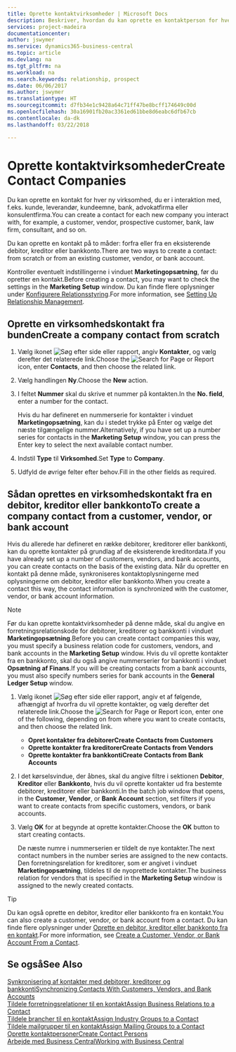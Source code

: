 ```yaml
---
title: Oprette kontaktvirksomheder | Microsoft Docs
description: Beskriver, hvordan du kan oprette en kontaktperson for hver ny virksomhed eller potentielle virksomhed, du arbejder sammen med eller har en relation til.
services: project-madeira
documentationcenter: 
author: jswymer
ms.service: dynamics365-business-central
ms.topic: article
ms.devlang: na
ms.tgt_pltfrm: na
ms.workload: na
ms.search.keywords: relationship, prospect
ms.date: 06/06/2017
ms.author: jswymer
ms.translationtype: HT
ms.sourcegitcommit: d7fb34e1c9428a64c71ff47be8bcff174649c00d
ms.openlocfilehash: 30a16901fb20ac3361ed61bbe8d6eabc6dfb67cb
ms.contentlocale: da-dk
ms.lasthandoff: 03/22/2018

---
```

# <a name="create-contact-companies"></a><span data-ttu-id="c598a-103">Oprette kontaktvirksomheder</span><span class="sxs-lookup"><span data-stu-id="c598a-103">Create Contact Companies</span></span>
<span data-ttu-id="c598a-104">Du kan oprette en kontakt for hver ny virksomhed, du er i interaktion med, f.eks. kunde, leverandør, kundeemne, bank, advokatfirma eller konsulentfirma.</span><span class="sxs-lookup"><span data-stu-id="c598a-104">You can create a contact for each new company you interact with, for example, a customer, vendor, prospective customer, bank, law firm, consultant, and so on.</span></span>

<span data-ttu-id="c598a-105">Du kan oprette en kontakt på to måder: forfra eller fra en eksisterende debitor, kreditor eller bankkonto.</span><span class="sxs-lookup"><span data-stu-id="c598a-105">There are two ways to create a contact: from scratch or from an existing customer, vendor, or bank account.</span></span>

<span data-ttu-id="c598a-106">Kontroller eventuelt indstillingerne i vinduet **Marketingopsætning**, før du opretter en kontakt.</span><span class="sxs-lookup"><span data-stu-id="c598a-106">Before creating a contact, you may want to check the settings in the **Marketing Setup** window.</span></span> <span data-ttu-id="c598a-107">Du kan finde flere oplysninger under [Konfigurere Relationsstyring](marketing-setup-marketing.md).</span><span class="sxs-lookup"><span data-stu-id="c598a-107">For more information, see [Setting Up Relationship Management](marketing-setup-marketing.md).</span></span>

## <a name="create-a-company-contact-from-scratch"></a><span data-ttu-id="c598a-108">Oprette en virksomhedskontakt fra bunden</span><span class="sxs-lookup"><span data-stu-id="c598a-108">Create a company contact from scratch</span></span>
1. <span data-ttu-id="c598a-109">Vælg ikonet ![Søg efter side eller rapport](media/ui-search/search_small.png "Ikonet Søg efter side eller rapport"), angiv **Kontakter**, og vælg derefter det relaterede link.</span><span class="sxs-lookup"><span data-stu-id="c598a-109">Choose the ![Search for Page or Report](media/ui-search/search_small.png "Search for Page or Report icon") icon, enter **Contacts**, and then choose the related link.</span></span>
2. <span data-ttu-id="c598a-110">Vælg handlingen **Ny**.</span><span class="sxs-lookup"><span data-stu-id="c598a-110">Choose the **New** action.</span></span>
3. <span data-ttu-id="c598a-111">I feltet **Nummer** skal du skrive et nummer på kontakten.</span><span class="sxs-lookup"><span data-stu-id="c598a-111">In the **No. field**, enter a number for the contact.</span></span>

    <span data-ttu-id="c598a-112">Hvis du har defineret en nummerserie for kontakter i vinduet **Marketingopsætning**, kan du i stedet trykke på Enter og vælge det næste tilgængelige nummer.</span><span class="sxs-lookup"><span data-stu-id="c598a-112">Alternatively, if you have set up a number series for contacts in the **Marketing Setup** window, you can press the Enter key to select the next available contact number.</span></span>  
4. <span data-ttu-id="c598a-113">Indstil **Type** til **Virksomhed**.</span><span class="sxs-lookup"><span data-stu-id="c598a-113">Set **Type** to **Company**.</span></span>
5. <span data-ttu-id="c598a-114">Udfyld de øvrige felter efter behov.</span><span class="sxs-lookup"><span data-stu-id="c598a-114">Fill in the other fields as required.</span></span>

## <a name="to-create-a-company-contact-from-a-customer-vendor-or-bank-account"></a><span data-ttu-id="c598a-115">Sådan oprettes en virksomhedskontakt fra en debitor, kreditor eller bankkonto</span><span class="sxs-lookup"><span data-stu-id="c598a-115">To create a company contact from a customer, vendor, or bank account</span></span>
<span data-ttu-id="c598a-116">Hvis du allerede har defineret en række debitorer, kreditorer eller bankkonti, kan du oprette kontakter på grundlag af de eksisterende kreditordata.</span><span class="sxs-lookup"><span data-stu-id="c598a-116">If you have already set up a number of customers, vendors, and bank accounts, you can create contacts on the basis of the existing data.</span></span> <span data-ttu-id="c598a-117">Når du opretter en kontakt på denne måde, synkroniseres kontaktoplysningerne med oplysningerne om debitor, kreditor eller bankkonto.</span><span class="sxs-lookup"><span data-stu-id="c598a-117">When you create a contact this way, the contact information is synchronized with the customer, vendor, or bank account information.</span></span>

> [!NOTE]  
>   <span data-ttu-id="c598a-118">Før du kan oprette kontaktvirksomheder på denne måde, skal du angive en forretningsrelationskode for debitorer, kreditorer og bankkonti i vinduet **Marketingopsætning**.</span><span class="sxs-lookup"><span data-stu-id="c598a-118">Before you can create contact companies this way, you must specify a business relation code for customers, vendors, and bank accounts in the **Marketing Setup** window.</span></span> <span data-ttu-id="c598a-119">Hvis du vil oprette kontakter fra en bankkonto, skal du også angive nummerserier for bankkonti i vinduet **Opsætning af Finans**.</span><span class="sxs-lookup"><span data-stu-id="c598a-119">If you will be creating contacts from a bank accounts, you must also specify numbers series for bank accounts in the **General Ledger Setup** window.</span></span>

1. <span data-ttu-id="c598a-120">Vælg ikonet ![Søg efter side eller rapport](media/ui-search/search_small.png "Ikonet Søg efter side eller rapport"), angiv et af følgende, afhængigt af hvorfra du vil oprette kontakter, og vælg derefter det relaterede link.</span><span class="sxs-lookup"><span data-stu-id="c598a-120">Choose the ![Search for Page or Report](media/ui-search/search_small.png "Search for Page or Report icon") icon, enter one of the following, depending on from where you want to create contacts, and then choose the related link.</span></span>
   * <span data-ttu-id="c598a-121">**Opret kontakter fra debitorer**</span><span class="sxs-lookup"><span data-stu-id="c598a-121">**Create Contacts from Customers**</span></span>
   * <span data-ttu-id="c598a-122">**Oprette kontakter fra kreditorer**</span><span class="sxs-lookup"><span data-stu-id="c598a-122">**Create Contacts from Vendors**</span></span>
   * <span data-ttu-id="c598a-123">**Oprette kontakter fra bankkonti**</span><span class="sxs-lookup"><span data-stu-id="c598a-123">**Create Contacts from Bank Accounts**</span></span>
2. <span data-ttu-id="c598a-124">I det kørselsvindue, der åbnes, skal du angive filtre i sektionen **Debitor**, **Kreditor** eller **Bankkonto**, hvis du vil oprette kontakter ud fra bestemte debitorer, kreditorer eller bankkonti.</span><span class="sxs-lookup"><span data-stu-id="c598a-124">In the batch job window that opens, in the **Customer**, **Vendor**, or **Bank Account** section, set filters if you want to create contacts from specific customers, vendors, or bank accounts.</span></span>
3. <span data-ttu-id="c598a-125">Vælg **OK** for at begynde at oprette kontakter.</span><span class="sxs-lookup"><span data-stu-id="c598a-125">Choose the **OK** button to start creating contacts.</span></span>

    <span data-ttu-id="c598a-126">De næste numre i nummerserien er tildelt de nye kontakter.</span><span class="sxs-lookup"><span data-stu-id="c598a-126">The next contact numbers in the number series are assigned to the new contacts.</span></span> <span data-ttu-id="c598a-127">Den forretningsrelation for kreditorer, som er angivet i vinduet **Marketingopsætning**, tildeles til de nyoprettede kontakter.</span><span class="sxs-lookup"><span data-stu-id="c598a-127">The business relation for vendors that is specified in the **Marketing Setup** window is assigned to the newly created contacts.</span></span>

> [!TIP]  
>   <span data-ttu-id="c598a-128">Du kan også oprette en debitor, kreditor eller bankkonto fra en kontakt.</span><span class="sxs-lookup"><span data-stu-id="c598a-128">You can also create a customer, vendor, or bank account from a contact.</span></span> <span data-ttu-id="c598a-129">Du kan finde flere oplysninger under [Oprette en debitor, kreditor eller bankkonto fra en kontakt](marketing-how-create-contacts-new-customers-vendors-bank-accounts.md).</span><span class="sxs-lookup"><span data-stu-id="c598a-129">For more information, see [Create a Customer, Vendor, or Bank Account From a Contact](marketing-how-create-contacts-new-customers-vendors-bank-accounts.md).</span></span>

## <a name="see-also"></a><span data-ttu-id="c598a-130">Se også</span><span class="sxs-lookup"><span data-stu-id="c598a-130">See Also</span></span>
[<span data-ttu-id="c598a-131">Synkronisering af kontakter med debitorer, kreditorer og bankkonti</span><span class="sxs-lookup"><span data-stu-id="c598a-131">Synchronizing Contacts With Customers, Vendors, and Bank Accounts</span></span>](marketing-synchronize-contacts-customers-vendors-bank-accounts.md)  
[<span data-ttu-id="c598a-132">Tildele forretningsrelationer til en kontakt</span><span class="sxs-lookup"><span data-stu-id="c598a-132">Assign Business Relations to a Contact</span></span>](marketing-business-relations.md#AssignBusRelContact)  
[<span data-ttu-id="c598a-133">Tildele brancher til en kontakt</span><span class="sxs-lookup"><span data-stu-id="c598a-133">Assign Industry Groups to a Contact</span></span>](marketing-industry-groups.md#AssignIndustryGroupContact)  
[<span data-ttu-id="c598a-134">Tildele mailgrupper til en kontakt</span><span class="sxs-lookup"><span data-stu-id="c598a-134">Assign Mailing Groups to a Contact</span></span>](marketing-mailing-groups.md#AssignMailGroupContact)  
[<span data-ttu-id="c598a-135">Oprette kontaktpersoner</span><span class="sxs-lookup"><span data-stu-id="c598a-135">Create Contact Persons</span></span>](marketing-create-contact-persons.md)  
[<span data-ttu-id="c598a-136">Arbejde med Business Central</span><span class="sxs-lookup"><span data-stu-id="c598a-136">Working with Business Central</span></span>](ui-work-product.md)

